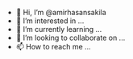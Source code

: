 - 👋 Hi, I’m @amirhasansakila
- 👀 I’m interested in ...
- 🌱 I’m currently learning ...
- 💞️ I’m looking to collaborate on ...
- 📫 How to reach me ...

<!---
amirhasansakila/amirhasansakila is a ✨ special ✨ repository because its `README.md` (this file) appears on your GitHub profile.
You can click the Preview link to take a look at your changes.
--->

